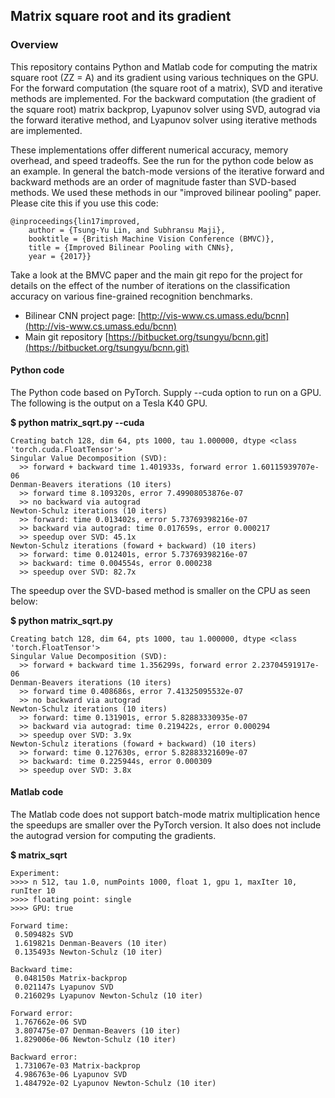 ## Matrix square root and its gradient


### Overview

This repository contains Python and Matlab code for computing the matrix square root (ZZ = A) and its gradient using various techniques on the GPU. For the forward computation (the square root of a matrix), SVD and iterative methods are implemented. For the backward computation (the gradient of the square root) matrix backprop, Lyapunov solver using SVD, autograd via the forward iterative method, and Lyapunov solver using iterative methods are implemented. 

These implementations offer different numerical accuracy, memory overhead, and speed tradeoffs. See the run for the python code below as an example. In general the batch-mode versions of the iterative forward and backward methods are an order of magnitude faster than SVD-based methods.
We used these methods in our "improved bilinear pooling" paper. Please cite this if you use this code:

	@inproceedings{lin17improved,
		author = {Tsung-Yu Lin, and Subhransu Maji},
		booktitle = {British Machine Vision Conference (BMVC)},
		title = {Improved Bilinear Pooling with CNNs},
		year = {2017}}

Take a look at the BMVC paper and the main git repo for the project for details on the effect of the number of iterations on the classification accuracy on various fine-grained recognition benchmarks. 

* Bilinear CNN project page: [http://vis-www.cs.umass.edu/bcnn](http://vis-www.cs.umass.edu/bcnn)
* Main git repository [https://bitbucket.org/tsungyu/bcnn.git](https://bitbucket.org/tsungyu/bcnn.git)

#### Python code
The Python code based on PyTorch. Supply --cuda option to run on a GPU. The following is the output on a Tesla K40 GPU.

**$ python matrix_sqrt.py --cuda** 

	Creating batch 128, dim 64, pts 1000, tau 1.000000, dtype <class 'torch.cuda.FloatTensor'>
	Singular Value Decomposition (SVD):
	  >> forward + backward time 1.401933s, forward error 1.60115939707e-06
	Denman-Beavers iterations (10 iters) 
	  >> forward time 8.109320s, error 7.49908053876e-07
	  >> no backward via autograd
	Newton-Schulz iterations (10 iters) 
	  >> forward: time 0.013402s, error 5.73769398216e-07
	  >> backward via autograd: time 0.017659s, error 0.000217
	  >> speedup over SVD: 45.1x
	Newton-Schulz iterations (foward + backward) (10 iters) 
	  >> forward: time 0.012401s, error 5.73769398216e-07
	  >> backward: time 0.004554s, error 0.000238 
	  >> speedup over SVD: 82.7x


The speedup over the SVD-based method is smaller on the CPU as seen below:

**$ python matrix_sqrt.py**

	Creating batch 128, dim 64, pts 1000, tau 1.000000, dtype <class 'torch.FloatTensor'>
	Singular Value Decomposition (SVD):
	  >> forward + backward time 1.356299s, forward error 2.23704591917e-06
	Denman-Beavers iterations (10 iters) 
	  >> forward time 0.408686s, error 7.41325095532e-07
	  >> no backward via autograd
	Newton-Schulz iterations (10 iters) 
	  >> forward: time 0.131901s, error 5.82883330935e-07
	  >> backward via autograd: time 0.219422s, error 0.000294
	  >> speedup over SVD: 3.9x
	Newton-Schulz iterations (foward + backward) (10 iters) 
	  >> forward: time 0.127630s, error 5.82883321609e-07
	  >> backward: time 0.225944s, error 0.000309 
	  >> speedup over SVD: 3.8x

#### Matlab code

The Matlab code does not support batch-mode matrix multiplication hence the speedups are smaller over the PyTorch version. It also does not include the autograd version for computing the gradients.

**$ matrix_sqrt**

	Experiment:
	>>>> n 512, tau 1.0, numPoints 1000, float 1, gpu 1, maxIter 10, runIter 10
	>>>> floating point: single
	>>>> GPU: true
	
	Forward time:
	 0.509482s SVD
	 1.619821s Denman-Beavers (10 iter)
	 0.135493s Newton-Schulz (10 iter)

	Backward time:
	 0.048150s Matrix-backprop
	 0.021147s Lyapunov SVD
	 0.216029s Lyapunov Newton-Schulz (10 iter)

	Forward error:
	 1.767662e-06 SVD
	 3.807475e-07 Denman-Beavers (10 iter)
	 1.829006e-06 Newton-Schulz (10 iter)

	Backward error:
	 1.731067e-03 Matrix-backprop
	 4.986763e-06 Lyapunov SVD
	 1.484792e-02 Lyapunov Newton-Schulz (10 iter)

